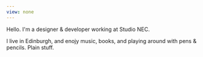 ```yaml
---
view: none
---
```


Hello. I'm a designer & developer working at Studio NEC. 

I live in Edinburgh, and enojy music, books, and playing around with pens & pencils. Plain stuff.

